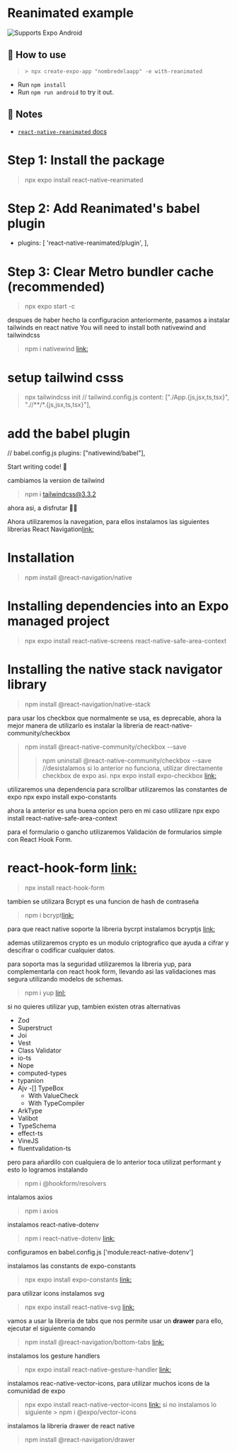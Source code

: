 # Reanimated example
<p>
  <!-- Android -->
  <img alt="Supports Expo Android" longdesc="Supports Expo Android" src="https://img.shields.io/badge/Android-4630EB.svg?style=flat-square&logo=ANDROID&labelColor=A4C639&logoColor=fff" />
</p>

## 🚀 How to use
> `> npx create-expo-app "nombredelaapp" -e with-reanimated `

- Run `npm install`
- Run `npm run android` to try it out.

## 📝 Notes

- [`react-native-reanimated` docs](https://docs.swmansion.com/react-native-reanimated/)

# Step 1: Install the package
> npx expo install react-native-reanimated

# Step 2: Add Reanimated's babel plugin
- plugins: [
      'react-native-reanimated/plugin',
    ],

# Step 3: Clear Metro bundler cache (recommended)
> npx expo start -c

despues de haber hecho la configuracion anteriormente, pasamos a instalar tailwinds en react native
You will need to install both nativewind and tailwindcss
> npm i nativewind [link:](https://www.nativewind.dev/quick-starts/expo)

# setup tailwind csss
> npx tailwindcss init 
// tailwind.config.js
content: ["./App.{js,jsx,ts,tsx}", "./<Screens>/**/*.{js,jsx,ts,tsx}"],

# add the babel plugin
// babel.config.js
plugins: ["nativewind/babel"],

Start writing code! 🎉

cambiamos la version de tailwind
 > npm i tailwindcss@3.3.2

ahora asi, a disfrutar 🎉🎉

Ahora utilizaremos la navegation, para ellos instalamos las siguientes librerias
 React Navigation[link:](https://reactnavigation.org/)
 # Installation
> npm install @react-navigation/native
> 
 # Installing dependencies into an Expo managed project
 > npx expo install react-native-screens react-native-safe-area-context

 # Installing the native stack navigator library
 > npm install @react-navigation/native-stack
 
 para usar los checkbox que normalmente se usa, es deprecable, ahora la mejor manera de utilizarlo es instalar la libreria de react-native-community/checkbox

 > npm install @react-native-community/checkbox --save
  >> npm uninstall @react-native-community/checkbox --save //desistalamos
 si lo anterior no funciona, utilizar directamente checkbox de expo asi.
  > npx expo install expo-checkbox [link:](https://docs.expo.dev/versions/latest/sdk/checkbox/)


utilizaremos una dependencia para scrollbar 
utilizaremos las constantes de expo
npx expo install expo-constants

ahora la anterior es una buena opcion pero en mi caso utilizare
npx expo install react-native-safe-area-context

para el formulario o gancho utilizaremos Validación de formularios simple con React Hook Form.
# react-hook-form [link:](https://react-hook-form.com/)
> npx install react-hook-form

tambien se utilizara Bcrypt es una funcion de hash de contraseña 
> npm i bcrypt[link:](https://www.npmjs.com/package/bcrypt)

para que react native soporte la libreria bycrpt instalamos bcryptjs [link:](tps://www.npmjs.com/package/react-native-bcrypt)

ademas utilizaremos crypto es un modulo criptografico que ayuda a cifrar y descifrar o codificar cualquier datos.

para soporta mas la seguridad utilizaremos la libreria yup, para complementarla con react hook form, 
llevando asi las validaciones mas segura utilizando modelos de schemas.

> npm i yup [linl:](https://www.npmjs.com/package/yup)

si no quieres utilizar yup, tambien existen otras alternativas

- Zod
- Superstruct
- Joi
- Vest
- Class Validator
- io-ts
- Nope
- computed-types
- typanion
- Ajv
-[] TypeBox
  - With ValueCheck
  - With TypeCompiler
- ArkType
- Valibot
- TypeSchema
- effect-ts
- VineJS
- fluentvalidation-ts

pero para añardilo con cualquiera de lo anterior toca utilizat performant y esto lo logramos instalando
> npm i @hookform/resolvers

intalamos axios
> npm i axios

instalamos react-native-dotenv
> npm i react-native-dotenv [link:](https://www.npmjs.com/package/react-native-dotenv)

configuramos en babel.config.js
 ['module:react-native-dotenv']
 
instalamos las constants de expo-constants
> npx expo install expo-constants [link:](https://docs.expo.dev/versions/latest/sdk/constants/)

para utilizar icons instalamos svg
> npx expo install react-native-svg [link:](https://docs.expo.dev/versions/latest/sdk/svg/)

vamos a usar la libreria de tabs que nos permite usar un **drawer** para ello, ejecutar el siguiente comando
> npm install @react-navigation/bottom-tabs [link:](https://reactnavigation.org/docs/bottom-tab-navigator/)

instalamos los gesture handlers
> npx expo install react-native-gesture-handler [link:](https://docs.expo.dev/versions/latest/sdk/gesture-handler/)

instalamos reac-native-vector-icons, para utilizar muchos icons de la comunidad de expo
> npx expo install react-native-vector-icons [link:](https://github.com/oblador/react-native-vector-icons)
si no instalamos lo siguiente > npm i @expo/vector-icons

instalamos la libreria drawer de react native
> npm install @react-navigation/drawer


